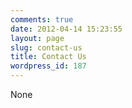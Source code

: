 ```yaml
---
comments: true
date: 2012-04-14 15:23:55
layout: page
slug: contact-us
title: Contact Us
wordpress_id: 187
---
```


None
